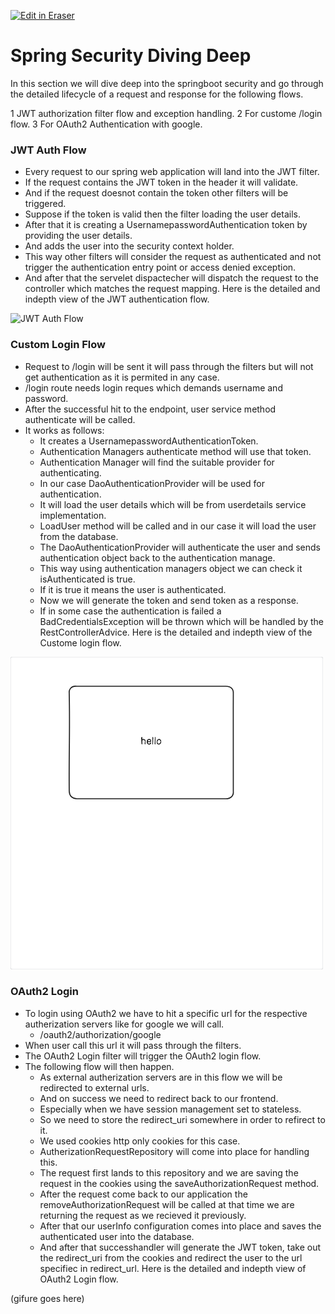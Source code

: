 <p><a target="_blank" href="https://app.eraser.io/workspace/Prz1GDHbwnuTr6ZLoqto" id="edit-in-eraser-github-link"><img alt="Edit in Eraser" src="https://firebasestorage.googleapis.com/v0/b/second-petal-295822.appspot.com/o/images%2Fgithub%2FOpen%20in%20Eraser.svg?alt=media&amp;token=968381c8-a7e7-472a-8ed6-4a6626da5501"></a></p>

# Spring Security Diving Deep
In this section we will dive deep into the springboot security and go through the detailed lifecycle of a request and response for the following flows.

1 JWT authorization filter flow and exception handling. 
2 For custome /login flow. 
3 For OAuth2 Authentication with google.

### JWT Auth Flow
- Every request to our spring web application will land into the JWT filter.
- If the request contains the JWT token in the header it will validate.
- And if the request doesnot contain the token other filters will be triggered.
- Suppose if the token is valid then the filter loading the user details.
- After that it is creating a UsernamepasswordAuthentication token by providing the user details.
- And adds the user into the security context holder.
- This way other filters will consider the request as authenticated and not trigger the authentication entry point or access denied exception.
- And after that the servelet dispactecher will dispatch the request to the controller which matches the request mapping.
Here is the detailed and indepth view of the JWT authentication flow.

![JWT Auth Flow](https://github.com/user-attachments/assets/56c19c34-ac95-4d24-b9f6-38bbfba88ac8 "")

### Custom Login Flow
- Request to /login will be sent it will pass through the filters but will not get authentication as it is permited in any case.
- /login route needs login reques which demands username and password.
- After the successful hit to the endpoint, user service method authenticate will be called.
- It works as follows:
    - It creates a UsernamepasswordAuthenticationToken.
    - Authentication Managers authenticate method will use that token.
    - Authentication Manager will find the suitable provider for authenticating.
    - In our case DaoAuthenticationProvider will be used for authentication.
    - It will load the user details which will be from userdetails service implementation.
    - LoadUser method will be called and in our case it will load the user from the database.
    - The DaoAuthenticationProvider will authenticate the user and sends authentication object back to the authentication manage.
    - This way using authentication managers object we can check it isAuthenticated is true.
    - If it is true it means the user is authenticated.
    - Now we will generate the token and send token as a response.
    - If in some case the authentication is failed a BadCredentialsException will be thrown which will be handled by the RestControllerAdvice.
Here is the detailed and indepth view of the Custome login flow.

![Figure 1](/.eraser/Prz1GDHbwnuTr6ZLoqto___dtSpGVNv3TRAAb7wocCACtvQrJC2___---figure---ZEqz4NHMreYchCA-qCNsl---figure---Rt7kk_GXNuuC1U7LvoF68g.png "Figure 1")

### OAuth2 Login
- To login using OAuth2 we have to hit a specific url for the respective autherization servers like for google we will call.
    - /oauth2/authorization/google
- When user call this url it will pass through the filters.
- The OAuth2 Login filter will trigger the OAuth2 login flow.
- The following flow will then happen.
    - As external autherization servers are in this flow we will be redirected to external urls.
    - And on success we need to redirect back to our frontend.
    - Especially when we have session management set to stateless.
    - So we need to store the redirect_uri somewhere in order to refirect to it.
    - We used cookies http only cookies for this case.
    - AutherizationRequestRepository will come into place for handling this.
    - The request first lands to this repository and we are saving the request in the cookies using the saveAuthorizationRequest method.
    - After the request come back to our application the removeAuthorizationRequest will be called at that time we are returning the request as we recieved it previously.
    - After that our userInfo configuration comes into place and saves the authenticated user into the database.
    - And after that successhandler will generate the JWT token, take out the redirect_uri from the cookies and redirect the user to the url specifiec in redirect_url.
Here is the detailed and indepth view of OAuth2 Login flow.

(gifure goes here)



<!--- Eraser file: https://app.eraser.io/workspace/Prz1GDHbwnuTr6ZLoqto --->